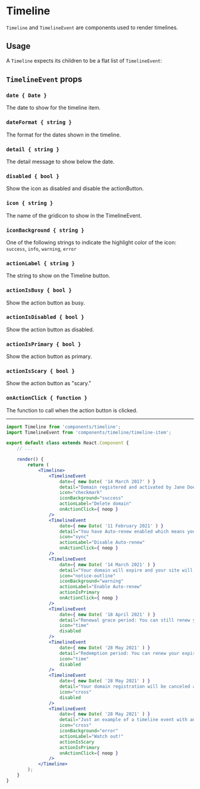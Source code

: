 # Timeline

`Timeline` and `TimelineEvent` are components used to render timelines.

## Usage

A `Timeline` expects its children to be a flat list of `TimelineEvent`:

## `TimelineEvent` props

### `date { Date }`

The date to show for the timeline item.

### `dateFormat { string }`

The format for the dates shown in the timeline.

### `detail { string }`

The detail message to show below the date.

### `disabled { bool }`

Show the icon as disabled and disable the actionButton.

### `icon { string }`

The name of the gridicon to show in the TimelineEvent.

### `iconBackground { string }`

One of the following strings to indicate the highlight color of the icon: `success`, `info`, `warning`, `error`

### `actionLabel { string }`

The string to show on the Timeline button.

### `actionIsBusy { bool }`

Show the action button as busy.

### `actionIsDisabled { bool }`

Show the action button as disabled.

### `actionIsPrimary { bool }`

Show the action button as primary.

### `actionIsScary { bool }`

Show the action button as "scary."

### `onActionClick { function }`

The function to call when the action button is clicked.

---

```jsx
import Timeline from 'components/timeline';
import TimelineEvent from 'components/timeline/timeline-item';

export default class extends React.Component {
	// ...

	render() {
		return (
			<Timeline>
				<TimelineEvent
					date={ new Date( '14 March 2017' ) }
					detail="Domain registered and activated by Jane Doe."
					icon="checkmark"
					iconBackground="success"
					actionLabel="Delete domain"
					onActionClick={ noop }
				/>
				<TimelineEvent
					date={ new Date( '11 February 2021' ) }
					detail="You have Auto-renew enabled which means your domain will automatically be renewed for you every year."
					icon="sync"
					actionLabel="Disable Auto-renew"
					onActionClick={ noop }
				/>
				<TimelineEvent
					date={ new Date( '14 March 2021' ) }
					detail="Your domain will expire and your site will not be accessible from this URL any longer. You can renew any time or turn on auto-renew."
					icon="notice-outline"
					iconBackground="warning"
					actionLabel="Enable Auto-renew"
					actionIsPrimary
					onActionClick={ noop }
				/>
				<TimelineEvent
					date={ new Date( '18 April 2021' ) }
					detail="Renewal grace period: You can still renew your expired domain at the standard rate during this period."
					icon="time"
					disabled
				/>
				<TimelineEvent
					date={ new Date( '28 May 2021' ) }
					detail="Redemption period: You can renew your expired domain with an extra fee of $80."
					icon="time"
					disabled
				/>
				<TimelineEvent
					date={ new Date( '28 May 2021' ) }
					detail="Your domain registration will be canceled and your domain will become publicly available for registration."
					icon="cross"
					disabled
				/>
				<TimelineEvent
					date={ new Date( '28 May 2021' ) }
					detail="Just an example of a timeline event with an error icon highlight and a scary action."
					icon="cross"
					iconBackground="error"
					actionLabel="Watch out!"
					actionIsScary
					actionIsPrimary
					onActionClick={ noop }
				/>
			</Timeline>
		);
	}
}
```
